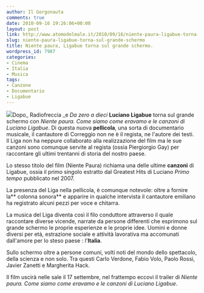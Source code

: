 ```yaml
---
author: Il Gorgonauta
comments: true
date: 2010-09-16 19:26:06+00:00
layout: post
link: http://www.atomodelmale.it/2010/09/16/niente-paura-ligabue-torna-sul-grande-schermo/
slug: niente-paura-ligabue-torna-sul-grande-schermo
title: Niente paura, Ligabue torna sul grande schermo.
wordpress_id: 7987
categories:
- Cinema
- Italia
- Musica
tags:
- Canzone
- Documentario
- Ligabue
---
```


[![](http://www.atomodelmale.it/wp-content/uploads/2010/09/Niente-Paura-210x300.jpg)](http://www.atomodelmale.it/wp-content/uploads/2010/09/Niente-Paura.jpg)Dopo_ Radiofreccia _e _Da zero a dieci_ **Luciano Ligabue** torna sul grande schermo con _Niente paura. Come siamo come eravamo e le canzoni di Luciano Ligabue_. Di questa nuova **pellicola**, una sorta di documentario musicale, il cantautore di Correggio non ne è il regista, ne l'autore dei testi. Il Liga non ha neppure collaborato alla realizzazione del film ma le sue canzoni sono comunque servite al regista (ossia Piergiorgio Gay) per raccontare gli ultimi trentanni di storia del nostro paese.

Lo stesso titolo del film (Niente Paura) richiama una delle ultime **canzoni** di Ligabue, ossia il primo singolo estratto dal Greatest Hits di Luciano _Primo tempo_ pubblicato nel 2007.

La presenza del Liga nella pellicola, è comunque notevole: oltre a fornire la** colonna sonora** e apparire in qualche intervista il cantautore emiliano ha registrato alcuni pezzi per voce e chitarra.

La musica del Liga diventa così il filo conduttore attraverso il quale raccontare diverse vicende, narrate da persone differenti che esprimono sul grande schermo le proprie esperienze e le proprie idee. Uomini e donne diversi per età, estrazione sociale e attività lavorativa ma accomunati dall'amore per lo steso paese : l'**Italia**.<!-- more -->



Sullo schermo oltre a persone comuni, volti noti del mondo dello spettacolo, della scienza e non solo. Tra questi Carlo Verdone, Fabio Volo, Paolo Rossi, Javier Zanetti e Margherita Hack.

Il film uscirà nelle sale il 17 settembre, nel frattempo eccovi il trailer di _Niente paura. Come siamo come eravamo e le canzoni di Luciano Ligabue_.


